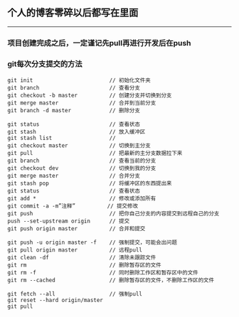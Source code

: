 ## 个人的博客零碎以后都写在里面
-----------------------------------
### 项目创建完成之后，一定谨记先pull再进行开发后在push
### git每次分支提交的方法
    git init                        // 初始化文件夹
    git branch                      // 查看分支
    git checkout -b master          // 创建分支并切换到分支
    git merge master                // 合并到当前分支
    git branch -d master            // 删除分支

    git status                      // 查看状态
    git stash                       // 放入缓冲区
    git stash list                  // 
    git checkout master             // 切换到主分支
    git pull                        // 把最新的主分支数据拉下来
    git branch                      // 查看当前的分支
    git checkout dev                // 切换到我的分支
    git merge master                // 合并分支
    git stash pop                   // 将缓冲区的东西提出来
    git status                      // 查看状态
    git add *                       // 修改或添加所有
    git commit -a -m”注释”          // 提交修改
    git push                        // 把你自己分支的内容提交到远程自己的分支
    push --set-upstream origin      // 提交
    git push origin master          // 合并和提交            

    git push -u origin master -f    // 强制提交，可能会出问题
    git pull origin master          // 远程pull
    git clean -df                   // 清除未跟踪文件
    git rm                          // 删除暂存区的文件
    git rm -f                       // 同时删除工作区和暂存区中的文件
    git rm --cached                 // 删除暂存区的文件，不删除工作区的文件

    git fetch --all                 // 强制pull
    git reset --hard origin/master
    git pull
